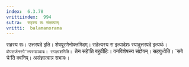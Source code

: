 ```yaml
---
index:  6.3.78
vrittiindex:  994
sutra:  सहस्य सः संज्ञायाम्
vritti:  balamanorama 
---
```


सहस्य सः। उत्तरपदे इति। शेषपूरणेनोक्तमिदम्। सहेत्यस्य स इत्यादेशः स्यादुत्तरपदे इत्यर्थः। `वोपसर्जनस्ये'त्यस्यापवादः। सपलाशमिति। `तेन सहे'ति बहुव्रीहिः। वनविशेषस्य संज्ञेयम्। सहयुध्वेति। `सबे चे'ति क्वनिप्। असंज्ञात्वान्न सभावः। 

